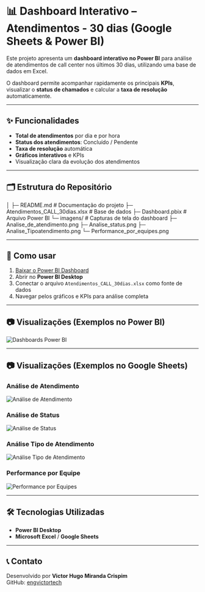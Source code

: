 # 📊 Dashboard Interativo – Atendimentos - 30 dias (Google Sheets & Power BI)

Este projeto apresenta um **dashboard interativo no Power BI** para análise de atendimentos de call center nos últimos 30 dias, utilizando uma base de dados em Excel.  

O dashboard permite acompanhar rapidamente os principais **KPIs**, visualizar o **status de chamados** e calcular a **taxa de resolução** automaticamente.

---

## ✨ Funcionalidades

- **Total de atendimentos** por dia e por hora    
- **Status dos atendimentos**: Concluído / Pendente  
- **Taxa de resolução** automática  
- **Gráficos interativos** e KPIs  
- Visualização clara da evolução dos atendimentos  

---

## 🗂 Estrutura do Repositório

│
├─ README.md # Documentação do projeto
├─ Atendimentos_CALL_30dias.xlsx # Base de dados
├─ Dashboard.pbix # Arquivo Power BI
└─ imagens/ # Capturas de tela do dashboard
├─ Analise_de_atendimento.png
├─ Analise_status.png
├─ Analise_Tipoatendimento.png
└─ Performance_por_equipes.png

---

## 🚀 Como usar

1. [Baixar o Power BI Dashboard](Dashboard.pbix)  
2. Abrir no **Power BI Desktop**  
3. Conectar o arquivo `Atendimentos_CALL_30dias.xlsx` como fonte de dados  
4. Navegar pelos gráficos e KPIs para análise completa  

---

## 📷 Visualizações (Exemplos no Power BI)

![Dashboards Power BI](imagens/Dashboards_Powerbi.png)

---

## 📷 Visualizações (Exemplos no Google Sheets)

### Análise de Atendimento
![Análise de Atendimento](imagens/Analise_de_atendimento.png)

### Análise de Status
![Análise de Status](imagens/Analise_status.png)

### Análise Tipo de Atendimento
![Análise Tipo de Atendimento](imagens/Analise_de_atendimento.png)

### Performance por Equipe
![Performance por Equipes](imagens/Performance_por_equipes.png)

---

## 🛠 Tecnologias Utilizadas

- **Power BI Desktop**  
- **Microsoft Excel** / **Google Sheets**  

---

## 📞 Contato

Desenvolvido por **Victor Hugo Miranda Crispim**  
GitHub: [engvictortech](https://github.com/engvictortech)



